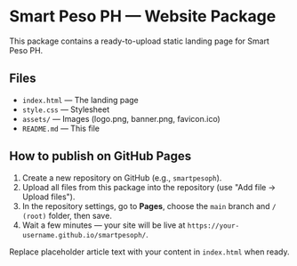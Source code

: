 # Smart Peso PH — Website Package

This package contains a ready-to-upload static landing page for Smart Peso PH.

## Files
- `index.html` — The landing page
- `style.css` — Stylesheet
- `assets/` — Images (logo.png, banner.png, favicon.ico)
- `README.md` — This file

## How to publish on GitHub Pages
1. Create a new repository on GitHub (e.g., `smartpesoph`).
2. Upload all files from this package into the repository (use "Add file → Upload files").
3. In the repository settings, go to **Pages**, choose the `main` branch and `/ (root)` folder, then save.
4. Wait a few minutes — your site will be live at `https://your-username.github.io/smartpesoph/`.

Replace placeholder article text with your content in `index.html` when ready.
